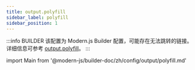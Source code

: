 ```yaml
---
title: output.polyfill
sidebar_label: polyfill
sidebar_position: 1
---
```


:::info BUILDER
该配置为 Modern.js Builder 配置，可能存在无法跳转的链接。详细信息可参考 [output.polyfill](https://modernjs.dev/builder/zh/api/config-output.html#output-polyfill)。
:::

import Main from '@modern-js/builder-doc/zh/config/output/polyfill.md'

<Main />
